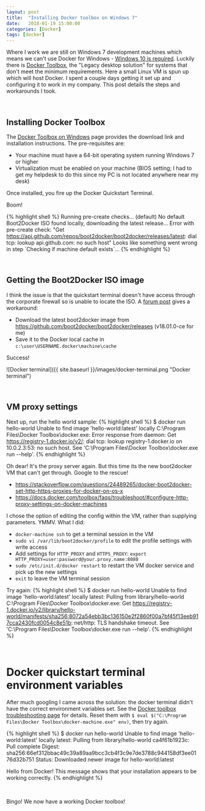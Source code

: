 ```yaml
---
layout: post
title:  "Installing Docker toolbox on Windows 7"
date:   2018-01-19 15:00:00
categories: [Docker]
tags: [docker]
---
```

Where I work we are still on Windows 7 development machines which means we can't use Docker for Windows - [Windows 10 is required](https://docs.docker.com/docker-for-windows/faqs/#why-is-windows-10-required). Luckily there is [Docker Toolbox](https://docs.docker.com/toolbox/overview/), the "Legacy desktop solution" for systems that don't meet the minimum requirements. Here a small Linux VM is spun up which will host Docker. I spent a couple days getting it set up and configuring it to work in my company. This post details the steps and workarounds I took.

<br/>

## Installing Docker Toolbox
The [Docker Toolbox on Windows](https://docs.docker.com/toolbox/toolbox_install_windows/) page provides the download link and installation instructions. The pre-requisites are:
* Your machine must have a 64-bit operating system running Windows 7 or higher
* Virtualization must be enabled on your machine (BIOS setting; I had to get my helpdesk to do this since my PC is not located anywhere near my desk)

Once installed, you fire up the Docker Quickstart Terminal.

Boom!

{% highlight shell %}
Running pre-create checks...
(default) No default Boot2Docker ISO found locally, downloading the latest release...
Error with pre-create check: "Get https://api.github.com/repos/boot2docker/boot2docker/releases/latest: dial tcp: lookup api.github.com: no such host"
Looks like something went wrong in step ´Checking if machine default exists´...
{% endhighlight %}

<br/>

## Getting the Boot2Docker ISO image
I think the issue is that the quickstart terminal doesn't have access through the corporate firewall so is unable to locate the ISO. A [forum post](https://forums.docker.com/t/pre-create-check-failed-when-first-time-launch-docker-quickstart-terminal/9977/3)  gives a workaround:
* Download the latest boot2docker image from https://github.com/boot2docker/boot2docker/releases (v18.01.0-ce for me)
* Save it to the Docker local cache in `c:\user\USERNAME.docker\machine\cache`

Success!

![Docker terminal]({{ site.baseurl }}/images/docker-terminal.png "Docker terminal")

<br/>

## VM proxy settings
Next up, run the hello world sample:
{% highlight shell %}
$ docker run hello-world
Unable to find image 'hello-world:latest' locally
C:\Program Files\Docker Toolbox\docker.exe: Error response from daemon: Get https://registry-1.docker.io/v2/: dial tcp: lookup registry-1.docker.io on 10.0.2.3:53: no such host.
See 'C:\Program Files\Docker Toolbox\docker.exe run --help'.
{% endhighlight %}

Oh dear! It's the proxy server again. But this time its the new boot2docker VM that can't get through. Google to the rescue!
* https://stackoverflow.com/questions/24489265/docker-boot2docker-set-http-https-proxies-for-docker-on-os-x
* https://docs.docker.com/toolbox/faqs/troubleshoot/#configure-http-proxy-settings-on-docker-machines

I chose the option of editing the config within the VM, rather than supplying parameters. YMMV. What I did:
* `docker-machine ssh` to get a terminal session in the VM
* `sudo vi /var/lib/boot2docker/profile` to edit the profile settings with write access
* Add settings for `HTTP_PROXY` and `HTTPS_PROXY`: `export HTTP_PROXY=user:password@your.proxy.name:8080`
* `sudo /etc/init.d/docker restart` to restart the VM docker service and pick up the new settings
* `exit` to leave the VM terminal session

Try again:
{% highlight shell %}
$ docker run hello-world
Unable to find image 'hello-world:latest' locally
latest: Pulling from library/hello-world
C:\Program Files\Docker Toolbox\docker.exe: Get https://registry-1.docker.io/v2/library/hello-world/manifests/sha256:8072a54ebb3bc136150e2f2860f00a7bf45f13eeb917cca2430fcd0054c8e51b: net/http: TLS handshake timeout.
See 'C:\Program Files\Docker Toolbox\docker.exe run --help'.
{% endhighlight %}

<br/>

# Docker quickstart terminal environment variables
After much googling I came across  the solution: the docker terminal didn't have the correct environment variables set. See the [Docker toolbox troubleshooting page](https://docs.docker.com/toolbox/faqs/troubleshoot/#solutions) for details.
Reset them with `$ eval $("C:\Program Files\Docker Toolbox\docker-machine.exe" env)`, then try again.

{% highlight shell %}
$ docker run hello-world
Unable to find image 'hello-world:latest' locally
latest: Pulling from library/hello-world
ca4f61b1923c: Pull complete
Digest: sha256:66ef312bbac49c39a89aa9bcc3cb4f3c9e7de3788c944158df3ee0176d32b751
Status: Downloaded newer image for hello-world:latest

Hello from Docker!
This message shows that your installation appears to be working correctly.
{% endhighlight %}

<br/>

Bingo! We now have a working Docker toolbox!

<br/>
<br/>
